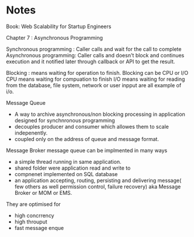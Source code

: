 # Notes

Book: Web Scalability for Startup Engineers

Chapter 7 : Asynchronous Programming

Synchronous programming : Caller calls and wait for the call to complete
Asynchronous programming: Caller calls and doesn't block and continues execution
and it notified later through callback or API to get the result.

Blocking : means waiting for operation to finish.
Blocking can be CPU or I/O
CPU means waiting for compuation to finish
I/O means waiting for reading from the database, file system, network or user inpput are all example of i/o.


Message Queue
- A way to archive asynchronous/non blocking processing in application designed for synchnronous programming 
- decouples producer and consumer which allowes them to scale indepenently.
- coupled only on the address of queue and message format.

Message Broker
 message queue can be implmented in many ways 
 - a simple thread running in same application.
 - shared folder were application read and write to 
 - compnenet implemented on SQL database
 - an application accepting, routing, persisting and delivering message( few others as well permission control, failure recovery) aka Message Broker or MOM or EMS.

 They are optimised for 
 - high concrrency 
 - high throuput 
 - fast message enque
 

